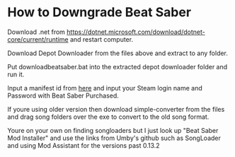 # How to Downgrade Beat Saber 
  Download .net from https://dotnet.microsoft.com/download/dotnet-core/current/runtime and restart computer.
  
  Download Depot Downloader from the files above and extract to any folder.
  
  Put downloadbeatsaber.bat into the extracted depot downloader folder and run it.
  
  Input a manifest id from [here](https://steamdb.info/depot/620981/manifests/) and input your Steam login name and Password with Beat Saber Purchased.
  
  If youre using older version then download simple-converter from the files and drag song folders over the exe to convert to the old song format.

Youre on your own on finding songloaders but I just look up "Beat Saber Mod Installer" and use the links from Umby's github such as SongLoader and using Mod Assistant for the versions past 0.13.2
